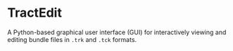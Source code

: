 # TractEdit
A Python-based graphical user interface (GUI) for interactively viewing and editing bundle files in `.trk` and `.tck` formats.
